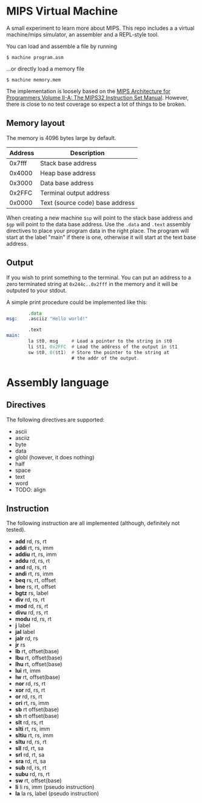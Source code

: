 # MIPS Virtual Machine
A small experiment to learn more about MIPS. This repo includes a
a virtual machine/mips simulator, an assembler and a REPL-style tool.

You can load and assemble a file by running
```
$ machine program.asm
```

...or directly load a memory file
```
$ machine memory.mem
```

The implementation is loosely based on the [MIPS Architecture for Programmers
Volume II-A: The MIPS32 Instruction
Set Manual](https://s3-eu-west-1.amazonaws.com/downloads-mips/documents/MD00086-2B-MIPS32BIS-AFP-6.06.pdf). However, there is close to no 
test coverage so expect a lot of things to be broken.

## Memory layout
The memory is 4096 bytes large by default.

| Address | Description                     |
|---------|---------------------------------|
| 0x7fff  | Stack base address              |
| 0x4000  | Heap base address               |
| 0x3000  | Data base address               |
| 0x2FFC  | Terminal output address         |
| 0x0000  | Text (source code) base address |

When creating a new machine `$sp` will point to the stack base address and `$gp` will point to the data base address. Use the `.data` and `.text` assembly directives to place your program data in the right place. The program will start at the label "main" if there is one, otherwise it will start at the text base address.

## Output
If you wish to print something to the terminal. You can put an address to a zero terminated string at `0x244c..0x2fff` in the 
memory and it will be outputed to your stdout.

A simple print procedure could be implemented like this:
```asm
        .data
msg:    .asciiz "Hello world!"

        .text 
main:
        la $t0, msg     # Load a pointer to the string in $t0 
        li $t1, 0x2FFC  # Load the address of the output in $t1
        sw $t0, 0($t1)  # Store the pointer to the string at 
                        # the addr of the output. 
```

# Assembly language
## Directives
The following directives are supported:
* ascii
* asciiz
* byte
* data
* globl (however, it does nothing)
* half
* space
* text
* word
* TODO: align

## Instruction
The following instruction are all implemented (although, definitely not tested).
* **add** rd, rs, rt
* **addi** rt, rs, imm
* **addiu** rt, rs, imm
* **addu** rd, rs, rt
* **and** rd, rs, rt
* **andi** rt, rs, imm
* **beq** rs, rt, offset
* **bne** rs, rt, offset
* **bgtz** rs, label
* **div** rd, rs, rt
* **mod** rd, rs, rt
* **divu** rd, rs, rt
* **modu** rd, rs, rt
* **j** label
* **jal** label
* **jalr** rd, rs
* **jr** rs
* **lb** rt, offset(base)
* **lbu** rt, offset(base)
* **lhu** rt, offset(base)
* **lui** rt, imm
* **lw** rt, offset(base)
* **nor** rd, rs, rt
* **xor** rd, rs, rt
* **or** rd, rs, rt
* **ori** rt, rs, imm
* **sb** rt offset(base)
* **sh** rt offset(base)
* **slt** rd, rs, rt
* **slti** rt, rs, imm
* **sltiu** rt, rs, imm
* **sltu** rd, rs, rt
* **sll** rd, rt, sa
* **srl** rd, rt, sa
* **sra** rd, rt, sa
* **sub** rd, rs, rt
* **subu** rd, rs, rt
* **sw** rt, offset(base)
* **li** li rs, imm (pseudo instruction)
* **la** la rs, label (pseudo instruction)